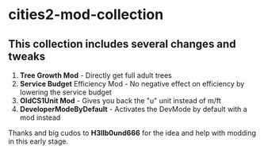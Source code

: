 # cities2-mod-collection

## This collection includes several changes and tweaks
1. **Tree Growth Mod** - Directly get full adult trees
2. **Service Budget** Efficiency Mod - No negative effect on efficiency by lowering the service budget
3. **OldCS1Unit Mod** - Gives you back the "u" unit instead of m/ft
4. **DeveloperModeByDefault** - Activates the DevMode by default with a mod instead

Thanks and big cudos to **H3llb0und666** for the idea and help with modding in this early stage.